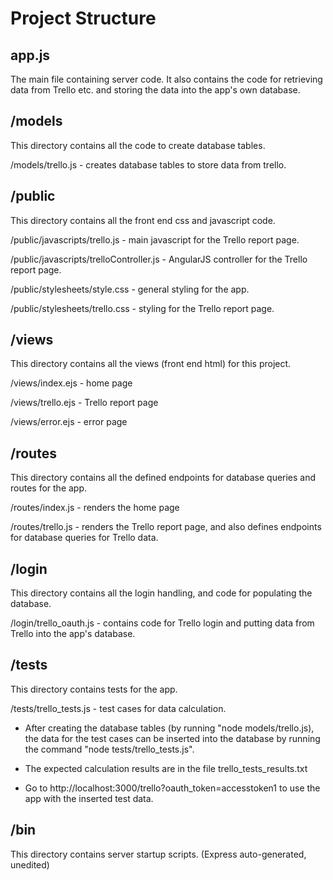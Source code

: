 # Project Structure

## app.js
   
   The main file containing server code.
   It also contains the code for retrieving data from Trello etc. and storing the data into the app's own database.
  
## /models

   This directory contains all the code to create database tables.
   
   /models/trello.js - creates database tables to store data from trello.
   
## /public

   This directory contains all the front end css and javascript code.
   
   /public/javascripts/trello.js - main javascript for the Trello report page.
   
   /public/javascripts/trelloController.js - AngularJS controller for the Trello report page.
   
   /public/stylesheets/style.css - general styling for the app.
   
   /public/stylesheets/trello.css - styling for the Trello report page.
   
## /views

   This directory contains all the views (front end html) for this project.
   
   /views/index.ejs - home page
   
   /views/trello.ejs - Trello report page
   
   /views/error.ejs - error page
   
## /routes

   This directory contains all the defined endpoints for database queries and routes for the app.
   
   /routes/index.js - renders the home page
   
   /routes/trello.js - renders the Trello report page, and also defines endpoints for database queries for Trello data.
   
## /login

   This directory contains all the login handling, and code for populating the database.
   
   /login/trello_oauth.js - contains code for Trello login and putting data from Trello into the app's database.
   
## /tests
   This directory contains tests for the app.
   
   /tests/trello_tests.js - test cases for data calculation.
   
   * After creating the database tables (by running "node models/trello.js), the data for the test cases can be inserted into the database by running the command "node tests/trello_tests.js". 
   
   * The expected calculation results are in the file trello_tests_results.txt
   
   * Go to http://localhost:3000/trello?oauth_token=accesstoken1 to use the app with the inserted test data.
   
## /bin

   This directory contains server startup scripts. (Express auto-generated, unedited)
